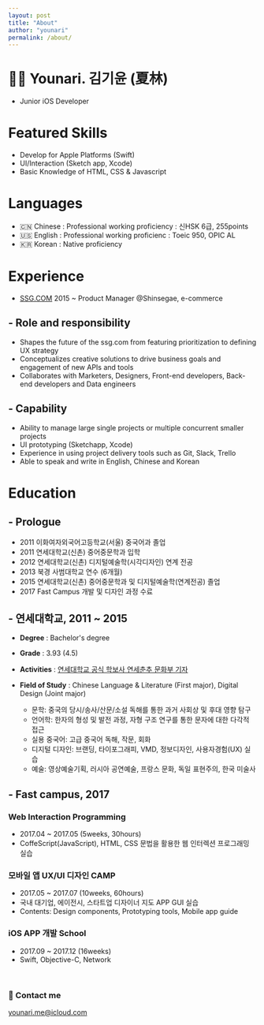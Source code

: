 ```yaml
---
layout: post
title: "About"
author: "younari"
permalink: /about/
---
```


# 👧🏻 Younari. 김기윤 (夏林)

- Junior iOS Developer <br>

# Featured Skills
- Develop for Apple Platforms (Swift)
- UI/Interaction (Sketch app, Xcode)
- Basic Knowledge of HTML, CSS & Javascript

# Languages
- 🇨🇳 Chinese : Professional working proficiency : 신HSK 6급, 255points
- 🇺🇸 English : Professional working proficienc : Toeic 950, OPIC AL
- 🇰🇷 Korean : Native proficiency


# Experience
- [SSG.COM](http://www.ssg.com) 2015 ~ Product Manager @Shinsegae, e-commerce 

## - Role and responsibility
- Shapes the future of the ssg.com from featuring prioritization to defining UX strategy
- Conceptualizes creative solutions to drive business goals and engagement of new APIs and tools
- Collaborates with Marketers, Designers, Front-end developers, Back-end developers and Data engineers

## - Capability
- Ability to manage large single projects or multiple concurrent smaller projects
- UI prototyping (Sketchapp, Xcode)
- Experience in using project delivery tools such as Git, Slack, Trello
- Able to speak and write in English, Chinese and Korean


# Education
## - Prologue
- 2011 이화여자외국어고등학교(서울) 중국어과 졸업
- 2011 연세대학교(신촌) 중어중문학과 입학
- 2012 연세대학교(신촌) 디지털예술학(시각디자인) 연계 전공
- 2013 북경 사범대학교 연수 (6개월)
- 2015 연세대학교(신촌) 중어중문학과 및 디지털예술학(연계전공) 졸업
- 2017 Fast Campus 개발 및 디자인 과정 수료

## - 연세대학교, 2011 ~ 2015
- **Degree** : Bachelor's degree
- **Grade** : 3.93 (4.5)
- **Activities** : [연세대학교 공식 학보사 연세춘추 문화부 기자](http://chunchu.yonsei.ac.kr) 
- **Field of Study** : Chinese Language & Literature (First major), Digital Design (Joint major)

	- 문학: 중국의 당시/송사/산문/소설 독해를 통한 과거 사회상 및 후대 영향 탐구
	- 언어학: 한자의 형성 및 발전 과정, 자형 구조 연구를 통한 문자에 대한 다각적 접근
	- 실용 중국어: 고급 중국어 독해, 작문, 회화
	- 디지털 디자인: 브랜딩, 타이포그래피, VMD, 정보디자인, 사용자경험(UX) 실습
	- 예술: 영상예술기획, 러시아 공연예술, 프랑스 문화, 독일 표현주의, 한국 미술사




## - Fast campus, 2017
### **Web Interaction Programming** 
- 2017.04 ~ 2017.05 (5weeks, 30hours) 
- CoffeScript(JavaScript), HTML, CSS 문법을 활용한 웹 인터렉션 프로그래밍 실습

### **모바일 앱 UX/UI 디자인 CAMP**
- 2017.05 ~ 2017.07 (10weeks, 60hours)
- 국내 대기업, 에이전시, 스타트업 디자이너 지도 APP GUI 실습
- Contents: Design components, Prototyping tools, Mobile app guide 

### **iOS APP 개발 School**
- 2017.09 ~ 2017.12 (16weeks)
- Swift, Objective-C, Network
   



<br>

### 💌 Contact me

[younari.me@icloud.com](mailto:younari.me@icloud.com)
